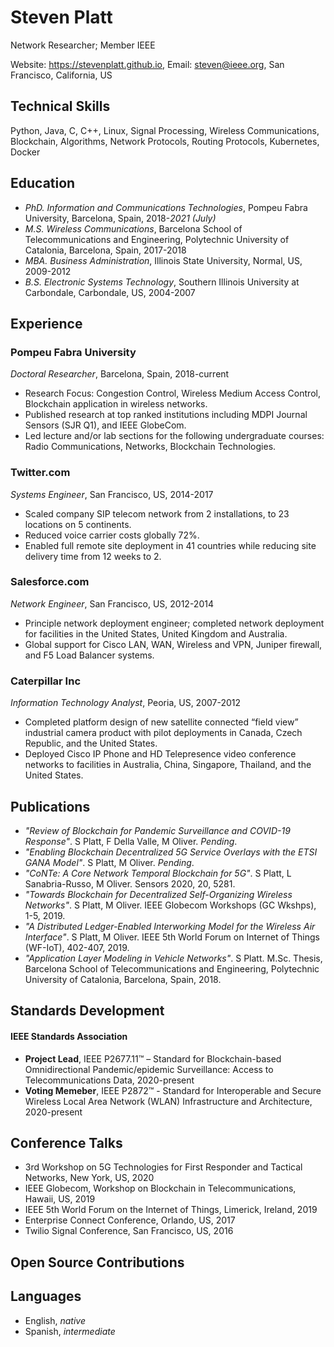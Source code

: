 # Steven Platt
Network Researcher; Member IEEE

Website: https://stevenplatt.github.io, Email: steven@ieee.org, San Francisco, California, US


## Technical Skills
Python, Java, C, C++, Linux, Signal Processing, Wireless Communications, Blockchain, Algorithms, Network Protocols, Routing Protocols, Kubernetes, Docker

## Education
* *PhD. Information and Communications Technologies*, Pompeu Fabra University, Barcelona, Spain, 2018-*2021 (July)*
* *M.S. Wireless Communications*, Barcelona School of Telecommunications and Engineering, Polytechnic University of Catalonia, Barcelona, Spain, 2017-2018
* *MBA. Business Administration*, Illinois State University, Normal, US, 2009-2012
* *B.S. Electronic Systems Technology*, Southern Illinois University at Carbondale, Carbondale, US, 2004-2007

## Experience
### Pompeu Fabra University

*Doctoral Researcher*, Barcelona, Spain, 2018-current

* Research Focus: Congestion Control, Wireless Medium Access Control, Blockchain application in wireless networks.
* Published research at top ranked institutions including MDPI Journal Sensors (SJR Q1), and IEEE GlobeCom.
* Led lecture and/or lab sections for the following undergraduate courses: Radio Communications, Networks, Blockchain Technologies.

### Twitter.com

*Systems Engineer*, San Francisco, US, 2014-2017

* Scaled company SIP telecom network from 2 installations, to 23 locations on 5 continents.
* Reduced voice carrier costs globally 72%. 
* Enabled full remote site deployment in 41 countries while reducing site delivery time from 12 weeks to 2.

### Salesforce.com

*Network Engineer*, San Francisco, US, 2012-2014

* Principle network deployment engineer; completed network deployment for facilities in the United States, United Kingdom and Australia.
* Global support for Cisco LAN, WAN, Wireless and VPN, Juniper firewall, and F5 Load Balancer systems.

### Caterpillar Inc

*Information Technology Analyst*, Peoria, US, 2007-2012

* Completed platform design of new satellite connected “field view” industrial camera product with pilot deployments in Canada, Czech Republic, and the United States.
* Deployed Cisco IP Phone and HD Telepresence video conference networks to facilities in Australia, China, Singapore, Thailand, and the United States.

## Publications
* *"Review of Blockchain for Pandemic Surveillance and COVID-19 Response"*. S Platt, F Della Valle, M Oliver. *Pending*.
* *"Enabling Blockchain Decentralized 5G Service Overlays with the ETSI GANA Model"*. S Platt, M Oliver. *Pending*.
* *"CoNTe: A Core Network Temporal Blockchain for 5G"*. S Platt, L Sanabria-Russo, M Oliver. Sensors 2020, 20, 5281.
* *"Towards Blockchain for Decentralized Self-Organizing Wireless Networks"*. S Platt, M Oliver. IEEE Globecom Workshops (GC Wkshps), 1-5, 2019.
* *"A Distributed Ledger-Enabled Interworking Model for the Wireless Air Interface"*. S Platt, M Oliver. IEEE 5th World Forum on Internet of Things (WF-IoT), 402-407, 2019.
* *"Application Layer Modeling in Vehicle Networks"*. S Platt. M.Sc. Thesis, Barcelona School of Telecommunications and Engineering, Polytechnic University of Catalonia, Barcelona, Spain, 2018.

## Standards Development
#### IEEE Standards Association
* **Project Lead**, IEEE P2677.11™ – Standard for Blockchain-based Omnidirectional Pandemic/epidemic Surveillance: Access to Telecommunications Data, 2020-present
* **Voting Memeber**, IEEE P2872™ - Standard for Interoperable and Secure Wireless Local Area Network (WLAN) Infrastructure and Architecture, 2020-present

## Conference Talks
* 3rd Workshop on 5G Technologies for First Responder and Tactical Networks, New York, US, 2020 
* IEEE Globecom, Workshop on Blockchain in Telecommunications, Hawaii, US, 2019
* IEEE 5th World Forum on the Internet of Things, Limerick, Ireland, 2019
* Enterprise Connect Conference, Orlando, US, 2017
* Twilio Signal Conference, San Francisco, US, 2016

## Open Source Contributions


## Languages
* English, *native*
* Spanish, *intermediate*
